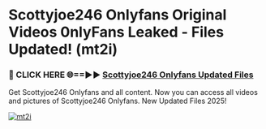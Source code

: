 # Scottyjoe246 Onlyfans Original Videos 0nlyFans Leaked - Files Updated! (mt2i)

<h3>🔴 CLICK HERE 🌐==►► <a href="https://tinyurl.com/2jnfzry5" rel="nofollow">Scottyjoe246 Onlyfans Updated Files</a></h3>

Get Scottyjoe246 Onlyfans and all content. Now you can access all videos and pictures of Scottyjoe246 Onlyfans. New Updated Files 2025!

[![mt2i](https://i.imgur.com/GyGTBgg.gif)](https://tinyurl.com/2jnfzry5)
